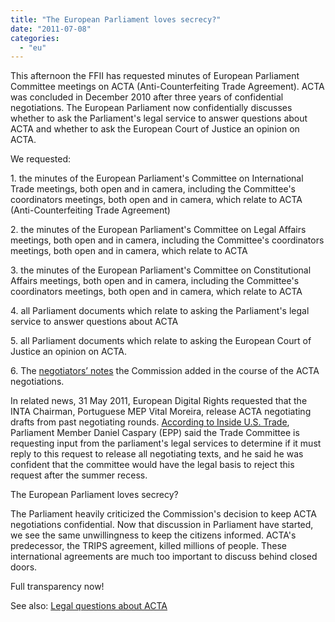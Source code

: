 ```yaml
---
title: "The European Parliament loves secrecy?"
date: "2011-07-08"
categories: 
  - "eu"
---
```


This afternoon the FFII has requested minutes of European Parliament Committee meetings on ACTA (Anti-Counterfeiting Trade Agreement). ACTA was concluded in December 2010 after three years of confidential negotiations. The European Parliament now confidentially discusses whether to ask the Parliament's legal service to answer questions about ACTA and whether to ask the European Court of Justice an opinion on ACTA.

We requested:

1\. the minutes of the European Parliament's Committee on International Trade meetings, both open and in camera, including the Committee's coordinators meetings, both open and in camera, which relate to ACTA (Anti-Counterfeiting Trade Agreement)

2\. the minutes of the European Parliament's Committee on Legal Affairs meetings, both open and in camera, including the Committee's coordinators meetings, both open and in camera, which relate to ACTA

3\. the minutes of the European Parliament's Committee on Constitutional Affairs meetings, both open and in camera, including the Committee's coordinators meetings, both open and in camera, which relate to ACTA

4\. all Parliament documents which relate to asking the Parliament's legal service to answer questions about ACTA

5\. all Parliament documents which relate to asking the European Court of Justice an opinion on ACTA.

6\. The [negotiators’ notes](http://acta.ffii.org/?p=578) the Commission added in the course of the ACTA negotiations.

In related news, 31 May 2011, European Digital Rights requested that the INTA Chairman, Portuguese MEP Vital Moreira, release ACTA negotiating drafts from past negotiating rounds. [According to Inside U.S. Trade](http://insidetrade.com/Inside-US-Trade/Inside-U.S.-Trade-07/01/2011/acta-approval-faces-uncertainty-long-delays-in-key-trade-partners/menu-id-710.html), Parliament Member Daniel Caspary (EPP) said the Trade Committee is requesting input from the parliament's legal services to determine if it must reply to this request to release all negotiating texts, and he said he was confident that the committee would have the legal basis to reject this request after the summer recess.

The European Parliament loves secrecy?

The Parliament heavily criticized the Commission's decision to keep ACTA negotiations confidential. Now that discussion in Parliament have started, we see the same unwillingness to keep the citizens informed. ACTA's predecessor, the TRIPS agreement, killed millions of people. These international agreements are much too important to discuss behind closed doors.

Full transparency now!

See also: [Legal questions about ACTA](http://acta.ffii.org/?p=655)
